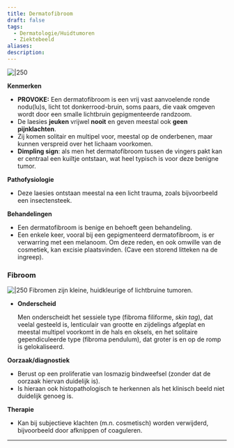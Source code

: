 ```yaml
---
title: Dermatofibroom
draft: false
tags:
  - Dermatologie/Huidtumoren
  - Ziektebeeld
aliases: 
description:
---
```


![|250](https://i.imgur.com/CsZnlE1.png)


**Kenmerken**

- **PROVOKE:** Een dermatofibroom is een vrij vast aanvoelende ronde nodu(lu)s, licht tot donkerrood-bruin, soms paars, die vaak omgeven wordt door een smalle lichtbruin gepigmenteerde randzoom.
- De laesies **jeuken** vrijwel **nooit** en geven meestal ook **geen pijnklachten**.
- Zij komen solitair en multipel voor, meestal op de onderbenen, maar kunnen verspreid over het lichaam voorkomen.
- **Dimpling sign**: als men het dermatofibroom tussen de vingers pakt kan er centraal een kuiltje ontstaan, wat heel typisch is voor deze benigne tumor.

**Pathofysiologie**

- Deze laesies ontstaan meestal na een licht trauma, zoals bijvoorbeeld een insectensteek.

**Behandelingen**

- Een dermatofibroom is benige en behoeft geen behandeling.
- Een enkele keer, vooral bij een gepigmenteerd dermatofibroom, is er verwarring met een melanoom. Om deze reden, en ook omwille van de cosmetiek, kan excisie plaatsvinden. (Cave een storend litteken na de ingreep).

### Fibroom
![|250](https://i.imgur.com/ieW0Zlt.png)
Fibromen zijn kleine, huidkleurige of lichtbruine tumoren. 

- **Onderscheid**
    
    Men onderscheidt het sessiele type (fibroma filiforme, *skin tag*), dat veelal gesteeld is, lenticulair van grootte en zijdelings afgeplat en meestal multipel voorkomt in de hals en oksels, en het solitaire gependiculeerde type (fibroma pendulum), dat groter is en op de romp is gelokaliseerd.
    

**Oorzaak/diagnostiek**

- Berust op een proliferatie van losmazig bindweefsel (zonder dat de oorzaak hiervan duidelijk is).
- Is hieraan ook histopathologisch te herkennen als het klinisch beeld niet duidelijk genoeg is.

**Therapie**

- Kan bij subjectieve klachten (m.n. cosmetisch) worden verwijderd, bijvoorbeeld door afknippen of coaguleren.

---